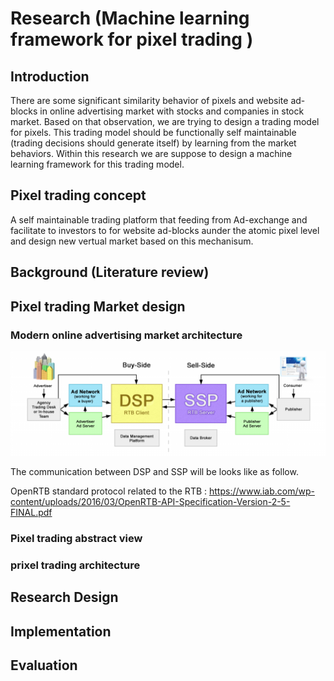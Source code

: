 # Research (Machine learning framework for pixel trading )

## Introduction

  There are some significant similarity behavior of pixels and website ad-blocks in online advertising market with stocks and companies in stock market. Based on that observation, we are trying to design a trading model for pixels. This trading model should be functionally self maintainable (trading decisions should generate itself) by learning from the market behaviors. Within this research we are suppose to design a machine learning framework for this trading model.

## Pixel trading concept 

  A self maintainable trading platform that feeding from Ad-exchange and facilitate to investors to for website ad-blocks aunder the atomic pixel level and design new vertual market based on this mechanisum. 
  
## Background (Literature review)
  
## Pixel trading Market design 

### Modern online advertising market architecture 

![alt text](https://github.com/Pixel-trading/Research/blob/master/Ad-exchange.png)

The communication between DSP and SSP will be looks like as follow. 

OpenRTB standard protocol related to the RTB : https://www.iab.com/wp-content/uploads/2016/03/OpenRTB-API-Specification-Version-2-5-FINAL.pdf

### Pixel trading abstract view 

### prixel trading architecture 


## Research Design 

## Implementation

## Evaluation 



